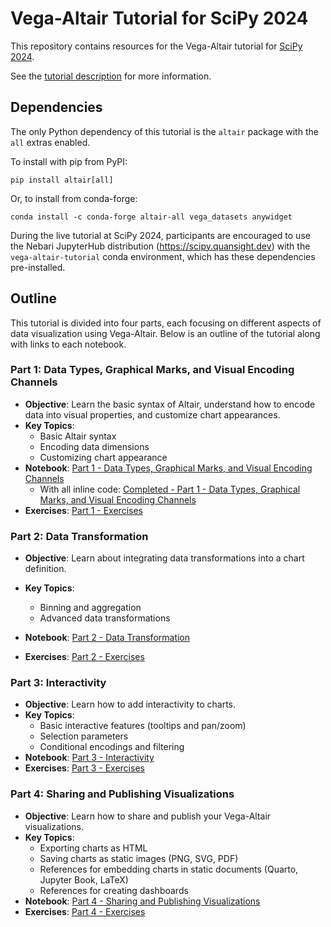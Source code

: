 # Vega-Altair Tutorial for SciPy 2024
This repository contains resources for the Vega-Altair tutorial for [SciPy 2024](https://www.scipy2024.scipy.org/).

See the [tutorial description](https://cfp.scipy.org/2024/talk/CLKG8E/) for more information.

## Dependencies
The only Python dependency of this tutorial is the `altair` package with the `all` extras enabled.

To install with pip from PyPI:
```
pip install altair[all]
```

Or, to install from conda-forge:
```
conda install -c conda-forge altair-all vega_datasets anywidget
```

During the live tutorial at SciPy 2024, participants are encouraged to use the Nebari JupyterHub distribution (https://scipy.quansight.dev) with the `vega-altair-tutorial` conda environment, which has these dependencies pre-installed.

## Outline
This tutorial is divided into four parts, each focusing on different aspects of data visualization using Vega-Altair. Below is an outline of the tutorial along with links to each notebook.

### Part 1: Data Types, Graphical Marks, and Visual Encoding Channels
- **Objective**: Learn the basic syntax of Altair, understand how to encode data into visual properties, and customize chart appearances.
- **Key Topics**:
  - Basic Altair syntax
  - Encoding data dimensions
  - Customizing chart appearance
- **Notebook**: [Part 1 - Data Types, Graphical Marks, and Visual Encoding Channels](part1/Part%201%20-%20Data%20Types%2C%20Graphical%20Marks%2C%20and%20Visual%20Encoding%20Channels.ipynb)
  - With all inline code: [Completed - Part 1 - Data Types, Graphical Marks, and Visual Encoding Channels](part1/completed/Completed%20-%20Part%201%20-%20Data%20Types%2C%20Graphical%20Marks%2C%20and%20Visual%20Encoding%20Channels.ipynb)
- **Exercises**: [Part 1 - Exercises](part1/Part%201%20-%20Exercises.ipynb)

### Part 2: Data Transformation
- **Objective**: Learn about integrating data transformations into a chart definition.
- **Key Topics**:
  - Binning and aggregation
  - Advanced data transformations

- **Notebook**: [Part 2 - Data Transformation](part2/Part%202%20-%20Data%20Transformation.ipynb)
- **Exercises**: [Part 2 - Exercises](part2/Part%202%20-%20Exercises.ipynb)

### Part 3: Interactivity
- **Objective**: Learn how to add interactivity to charts.
- **Key Topics**:
  - Basic interactive features (tooltips and pan/zoom)
  - Selection parameters
  - Conditional encodings and filtering
- **Notebook**: [Part 3 - Interactivity](part3/Part%203%20-%20Interactivity.ipynb)
- **Exercises**: [Part 3 - Exercises](part3/Part%203%20-%20Exercises.ipynb)

### Part 4: Sharing and Publishing Visualizations
- **Objective**: Learn how to share and publish your Vega-Altair visualizations.
- **Key Topics**:
  - Exporting charts as HTML
  - Saving charts as static images (PNG, SVG, PDF)
  - References for embedding charts in static documents (Quarto, Jupyter Book, LaTeX)
  - References for creating dashboards
- **Notebook**: [Part 4 - Sharing and Publishing Visualizations](part4/Part%204%20-%20Sharing%20and%20publishing%20visualizations.ipynb)
- **Exercises**: [Part 4 - Exercises](part4/Part%204%20-%20Exercises.ipynb)
